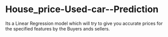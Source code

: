 # House_price-Used-car--Prediction
Its a Linear Regression model which will try to give you accurate prices for the specified features by the Buyers ands sellers.
